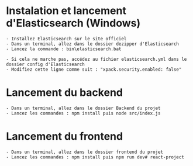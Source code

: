 # Instalation et lancement d'Elasticsearch (Windows)
    - Installez Elasticsearch sur le site officiel
    - Dans un terminal, allez dans le dossier dezipper d'Elasticsearch
    - Lancez la commande : bin\elasticsearch.bat

    - Si cela ne marche pas, accédez au fichier elasticsearch.yml dans le dossier config d'Elasticsearch
    - Modifiez cette ligne comme suit : "xpack.security.enabled: false"


# Lancement du backend
    - Dans un terminal, allez dans le dossier Backend du projet
    - Lancez les commandes : npm install puis node src/index.js

# Lancement du frontend
    - Dans un terminal, allez dans le dossier frontend du projet
    - Lancez les commandes : npm install puis npm run dev# react-project

